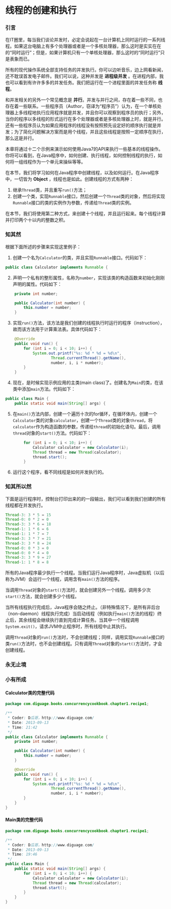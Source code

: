 # 线程的创建和执行

### 引言

在IT圈里，每当我们谈论并发时，必定会说起在一台计算机上同时运行的一系列线程。如果这台电脑上有多个处理器或者是一个多核处理器，那么这时是实实在在的“同时运行”；但是，如果计算机只有一个单核处理器，那么这时的“同时运行”只是表象而已。

所有的现代操作系统全部支持任务的并发执行。你可以边听音乐，边上网看新闻，还不耽误首发电子邮件。我们可以说，这种并发是 **进程级并发** 。在进程内部，我也可以看到有许许多多的并发任务。我们把运行在一个进程里面的并发任务称 **线程**。

和并发相关的另外一个常见概念是 **并行**。并发与并行之间，存在着一些不同，也存在着一些联系。一些程序员（Author，窃译为“程序员”）认为，在一个单核处理器上多线程地执行应用程序就是并发，并且你可以观察到程序员的执行；另外，当你的程序以多线程的形式运行在多个处理器或者是多核处理器上时，就是并行。还有一些程序员认为如果应用程序的线程没有按照预先设定好的顺序执行就是并发；为了简化问题解决方案而是用个线程，并且这些线程是按照一定顺序在执行，那么这是并行。

本章将通过十二个示例来演示如何使用Java7的API来执行一些基本的线程操作。你将可以看到，在Java程序中，如何创建、执行线程，如何控制线程的执行，如何将一组线程作为一个单元来操纵等等。

在本节，我们将学习如何在Java程序中创建线程，以及如何运行。在Java程序中，一切皆为 **Object** ，线程也是如此。创建线程的方式有两种：

1. 继承`Thread`类，并且重写`run()`方法；
2. 创建一个类，实现`Runnable`接口，然后创建一个`Thread`类的对象，然后将实现`Runnable`接口的类的实例作为参数，传递给`Thread`类的实例。

在本节，我们将使用第二种方式，来创建十个线程，并且运行起来。每个线程计算并打印两个十以内的整数之积。

### 知其然

根据下面所述的步骤来实现这里例子：

1. 创建一个名为`Calculator`的类，并且实现`Runnable`接口。代码如下：
```Java
public class Calculator implements Runnable {
```

2. 声明一个私有的整形属性，名称为`number`，实现该类的构造函数来初始化刚刚声明的属性。代码如下：
```Java
    private int number;

    public Calculator(int number) {
        this.number = number;
    }
```

3. 实现`run()`方法，该方法是我们创建的线程执行时运行的程序（instruction），故而该方法用于计算乘法表。具体代码如下：
```Java
    @Override
    public void run() {
        for (int i = 0; i < 10; i++) {
            System.out.printf("%s: %d * %d = %d\n",
                    Thread.currentThread().getName(),
                    number, i, i * number);
        }
    }
```

4. 现在，是时候实现示例应用的主类(main class)了。创建名为`Main`的类，在该类中添加`main`方法。代码如下：
```Java
public class Main {
    public static void main(String[] args) {
```

5. 在`main()`方法内部，创建一个遍历十次的for循环，在循环体内，创建一个`Calculator`类的对象`calculator`，创建一个`Thread`类的对象`thread`，将`calculator`作为构造函数的参数，传递给`thread`的初始化语句。最后，调用`thread`对象的`start()`方法。代码如下：
```Java
        for (int i = 0; i < 10; i++) {
            Calculator calculator = new Calculator(i);
            Thread thread = new Thread(calculator);
            thread.start();
        }
```

6. 运行这个程序，看不同线程是如何并发执行的。

### 知其所以然

下面是运行程序时，控制台打印出来的的一段输出，我们可以看到我们创建的所有线程都在并发执行。

```Java
Thread-3: 3 * 5 = 15
Thread-0: 0 * 2 = 0
Thread-3: 3 * 6 = 18
Thread-1: 1 * 6 = 6
Thread-1: 1 * 7 = 7
Thread-3: 3 * 7 = 21
Thread-3: 3 * 8 = 24
Thread-0: 0 * 3 = 0
Thread-0: 0 * 4 = 0
Thread-3: 3 * 9 = 27
Thread-1: 1 * 8 = 8
```
所有的Java程序最少执行一个线程。当我们运行Java程序时，Java虚拟机（以后称为JVM）会运行一个线程，调用含有`main()`方法的程序。

当调用`Thread`对象的`start()`方法时，就会创建另外一个线程。调用多少次`start()`方法，就会创建多少个线程。

当所有线程执行完成后，Java程序会随之终止。（非特殊情况下，是所有非后台（non-daemon）线程执行完成）当启动线程（例如执行`main()`方法的线程）终止后，其余线程会继续执行直到完成计算任务。当其中一个线程调用`System.exit()`，请求JVM中止程序时，所有线程中止其执行。

调用`Thread`对象的`run()`方法时，不会创建线程；同样，调用实现`Runnable`接口的类`run()`方法时，也不会创建线程。只有调用`Thread`对象的`start()`方法时，才会创建线程。

### 永无止境



### 小有所成

#### Calculator类的完整代码
```Java
package com.diguage.books.concurrencycookbook.chapter1.recipe1;

/**
 * Coder: D瓜哥，http://www.diguage.com/
 * Date: 2013-09-13
 * Time: 21:42
 */
public class Calculator implements Runnable {
    private int number;

    public Calculator(int number) {
        this.number = number;
    }

    @Override
    public void run() {
        for (int i = 0; i < 10; i++) {
            System.out.printf("%s: %d * %d = %d\n",
                    Thread.currentThread().getName(),
                    number, i, i * number);
        }
    }
}
```

#### Main类的完整代码
```Java
package com.diguage.books.concurrencycookbook.chapter1.recipe1;

/**
 * Coder: D瓜哥，http://www.diguage.com/
 * Date: 2013-09-13
 * Time: 19:46
 */
public class Main {
    public static void main(String[] args) {
        for (int i = 0; i < 10; i++) {
            Calculator calculator = new Calculator(i);
            Thread thread = new Thread(calculator);
            thread.start();
        }
    }
}
```






